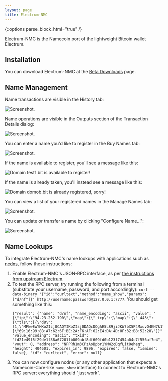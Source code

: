 ```yaml
---
layout: page
title: Electrum-NMC
---
```


{::options parse_block_html="true" /}

Electrum-NMC is the Namecoin port of the lightweight Bitcoin wallet Electrum.

## Installation

You can download Electrum-NMC at the [Beta Downloads]({{site.baseurl}}download/betas/#electrum-nmc) page.

## Name Management

Name transactions are visible in the History tab:

![Screenshot.]({{site.baseurl}}images/screenshots/electrum-nmc/Names-in-History-Tab.png)

Name operations are visible in the Outputs section of the Transaction Details dialog:

![Screenshot.]({{site.baseurl}}images/screenshots/electrum-nmc/Name-in-Transaction-Details.png)

You can enter a name you'd like to register in the Buy Names tab:

![Screenshot.]({{site.baseurl}}images/screenshots/electrum-nmc/Buy-Name-Entry.png)

If the name is available to register, you'll see a message like this:

![Domain test1.bit is available to register!]({{site.baseurl}}images/screenshots/electrum-nmc/Buy-Name-Available.png)

If the name is already taken, you'll instead see a message like this:

![Domain domob.bit is already registered, sorry!]({{site.baseurl}}images/screenshots/electrum-nmc/Buy-Name-Taken.png)

You can view a list of your registered names in the Manage Names tab:

![Screenshot.]({{site.baseurl}}images/screenshots/electrum-nmc/Manage-Names-Tab.png)

You can update or transfer a name by clicking "Configure Name...":

![Screenshot.]({{site.baseurl}}images/screenshots/electrum-nmc/Configure-Name-Dialog.png)

## Name Lookups

To integrate Electrum-NMC's name lookups with applications such as [ncdns]({{site.baseurl}}docs/ncdns/), follow these instructions:

1. Enable Electrum-NMC's JSON-RPC interface, as per [the instructions from upstream Electrum](https://electrum.readthedocs.io/en/latest/merchant.html#jsonrpc-interface).
1. To test the RPC server, try running the following from a terminal (substitute your username, password, and port accordingly): `curl --data-binary '{"id":"curltext","method":"name_show","params":["d/nf"]}' http://username:password@127.0.0.1:7777`.  You should get something like this:
   ~~~
   {"result": {"name": "d/nf", "name_encoding": "ascii", "value": "{\"ip\":\"94.23.252.190\",\"map\":{\"_tcp\":{\"map\":{\"_443\":{\"tls\":[{\"d8\":[1,\"MFkwEwYHKoZIzj0CAQYIKoZIzj0DAQcDQgAE5L89jiJKW7bX5P4MxuvO4KN7k1WOJyjKZSrycMZMKWrfOPGNVBBAz3M2wB3bPz0imdjK0ppSyz0GXEWSIglQXw==\",5007168,5533056,10,\"MEUCIQC8wiAAU2/RemIHlxRZ4wkp4QiYpA6yvTFuk2UwBFHd4gIgRjJQqO7ovcVsVYvEFHY0Z+SjTKRCPa2QAyrQiUyZhIs=\"]}]}}}},\"fingerprint\":[\"69:16:99:8B:A7:62:6F:BE:2A:F6:AF:62:E4:DA:4D:8F:32:B8:52:28\"]}", "value_encoding": "ascii", "txid": "fd21e49f5f29de1f38a67201fb009abf8df609fd0b123f7454a04c7f556af7e4", "vout": 0, "address": "NFPRh1m3CPzAoBpbr1YMW2cDqfLit8eheg", "height": 404601, "expires_in": 9896, "expired": false, "ismine": false}, "id": "curltext", "error": null}
   ~~~
1. You can now configure ncdns (or any other application that expects a Namecoin-Core-like `name_show` interface) to connect to Electrum-NMC's RPC server; everything should "just work".
